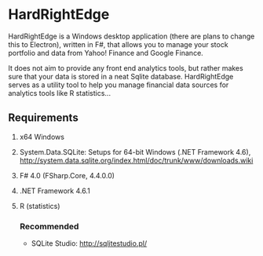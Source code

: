 # HardRightEdge

HardRightEdge is a Windows desktop application (there are plans to change this to Electron), written in F#, that allows you to manage your stock portfolio and data from Yahoo! Finance and Google Finance.

It does not aim to provide any front end analytics tools, but rather makes sure that your data is stored in a neat Sqlite database. HardRightEdge serves as a utility tool to help you manage financial data sources for analytics tools like R statistics...

## Requirements

1. x64 Windows
2. System.Data.SQLite: Setups for 64-bit Windows (.NET Framework 4.6), http://system.data.sqlite.org/index.html/doc/trunk/www/downloads.wiki
3. F# 4.0 (FSharp.Core, 4.4.0.0)
4. .NET Framework 4.6.1
5. R (statistics)

	### Recommended

	* SQLite Studio: http://sqlitestudio.pl/
